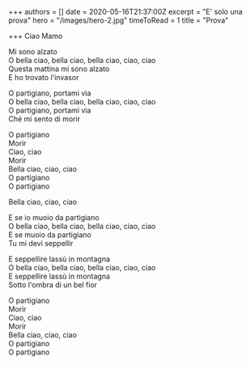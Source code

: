 +++
authors = []
date = 2020-05-16T21:37:00Z
excerpt = "E' solo una prova"
hero = "/images/hero-2.jpg"
timeToRead = 1
title = "Prova"

+++
Ciao Mamo

Mi sono alzato  
O bella ciao, bella ciao, bella ciao, ciao, ciao  
Questa mattina mi sono alzato  
E ho trovato l'invasor

O partigiano, portami via  
O bella ciao, bella ciao, bella ciao, ciao, ciao  
O partigiano, portami via  
Ché mi sento di morir

O partigiano  
Morir  
Ciao, ciao  
Morir  
Bella ciao, ciao, ciao  
O partigiano  
O partigiano

Bella ciao, ciao, ciao

E se io muoio da partigiano  
O bella ciao, bella ciao, bella ciao, ciao, ciao  
E se muoio da partigiano  
Tu mi devi seppellir

E seppellire lassù in montagna  
O bella ciao, bella ciao, bella ciao, ciao, ciao  
E seppellire lassù in montagna  
Sotto l'ombra di un bel fior

O partigiano  
Morir  
Ciao, ciao  
Morir  
Bella ciao, ciao, ciao  
O partigiano  
O partigiano